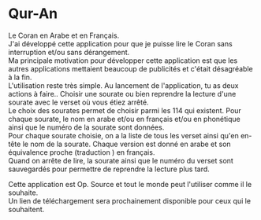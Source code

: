 # Qur-An
Le Coran en Arabe et en Français.  
J'ai développé cette application pour que je puisse lire le Coran sans interruption et/ou sans dérangement.   
Ma principale motivation pour développer cette application est que les autres applications mettaient beaucoup de publicités et c'était désagréable à la fin.  
L'utilisation reste très simple. 
Au lancement de l'application, tu as deux actions à faire.. Choisir une sourate ou bien reprendre la lecture d'une sourate avec le verset où vous étiez arrêté.  
Le choix des sourates permet de choisir parmi les 114 qui existent. Pour chaque sourate, le nom en arabe et/ou en français et/ou en phonétique ainsi que le numéro de la sourate sont données.  
Pour chaque sourate choisie, on a la liste de tous les verset ainsi qu'en en-tête le nom de la sourate. Chaque version est donné en arabe et son équivalence proche (traduction ) en français.  
Quand on arrête de lire, la sourate ainsi que le numéro du verset sont sauvegardés pour permettre de reprendre la lecture plus tard. 

Cette application est Op. Source et tout le monde peut l'utiliser comme il le souhaite.  
Un lien de téléchargement sera prochainement disponible pour ceux qui le souhaitent.
